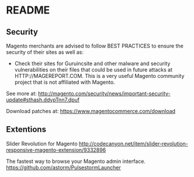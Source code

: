 README
================

Security
--------

Magento merchants are advised to follow BEST PRACTICES to ensure the security of their sites as well as:

* Check their sites for Guruincsite and other malware and security vulnerabilities on their files that could be used in future attacks at HTTP://MAGEREPORT.COM. This is a very useful Magento community project that is not affiliated with Magento.

See more at: http://magento.com/security/news/important-security-update#sthash.ddvpTnn7.dpuf

Download patches at: https://www.magentocommerce.com/download

Extentions
----------

Slider Revolution for Magento
http://codecanyon.net/item/slider-revolution-responsive-magento-extension/9332896

The fastest way to browse your Magento admin interface.
https://github.com/astorm/PulsestormLauncher

